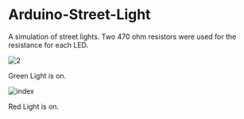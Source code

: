 # Arduino-Street-Light

A simulation of street lights. Two 470 ohm resistors were used for the resistance for each LED.

![2](https://user-images.githubusercontent.com/44485548/63138112-1be5cf00-bfa7-11e9-8ceb-b76ce37fa4b2.jpg)

Green Light is on. 


![index](https://user-images.githubusercontent.com/44485548/63138127-3c158e00-bfa7-11e9-90f3-341396cb4fb6.jpg)

Red Light is on.



